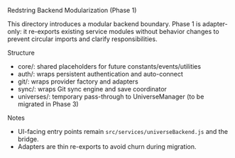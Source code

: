 Redstring Backend Modularization (Phase 1)

This directory introduces a modular backend boundary. Phase 1 is adapter-only: it re-exports existing service modules without behavior changes to prevent circular imports and clarify responsibilities.

Structure
- core/: shared placeholders for future constants/events/utilities
- auth/: wraps persistent authentication and auto-connect
- git/: wraps provider factory and adapters
- sync/: wraps Git sync engine and save coordinator
- universes/: temporary pass-through to UniverseManager (to be migrated in Phase 3)

Notes
- UI-facing entry points remain `src/services/universeBackend.js` and the bridge.
- Adapters are thin re-exports to avoid churn during migration.


